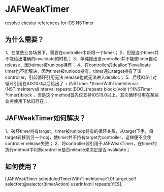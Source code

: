 # JAFWeakTimer
resolve circular references for iOS NSTimer

## 为什么需要？
1、在某些业务场景下，需要在controller中新增一个timer；
2、但是这个timer并不能给出准确的invalidate的时机；
3、单纯推出该controller并不能使timer自动release，因为timer被runloop持有；
4、在controller的dealloc下invalidate timer也不能解决，因为timer被runloop持有，timer通过target持有了该controller，引起循环引用无法 release也就无法进入dealloc；
5、后续iOS针对循环引用在iOS10.0以后给出了 + (NSTimer *)timerWithTimeInterval:(NSTimeInterval)interval repeats:(BOOL)repeats block:(void (^)(NSTimer *timer))block ，但是这个method首先仅支持iOS10.0以上，其次循环引用在某些业务使用下依旧存在；

## JAFWeakTimer如何解决？

1、破坏timer持有target，timer被runloop持有的循环关系，从target下手，将target转移到另一个obj，使timer并不持有target为controller，这样便不会使controller release失败；
2、将controller弱引用于JAFWeakTimer，在timer的执行method中判断controller是否release来决定是否invalidate；

## 如何使用？

[JAFWeakTimer scheduledTimerWithTimeInterval:1.0f target:self selector:@selector(timerAction) userInfo:nil repeats:YES];
